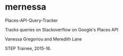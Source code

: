 # mernessa
<p>Places-API-Query-Tracker</p>
<p>Tracks queries on Stackoverflow on Google's Places API</p>
<p>Vanessa Gregoriou and Meredith Lane</p>
<p>STEP Trainee, 2015-16.</p>
